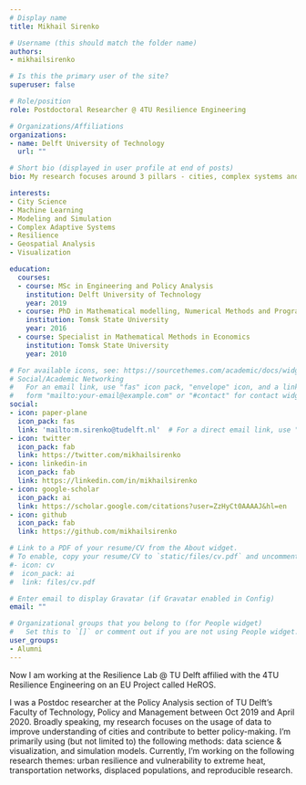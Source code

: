 ```yaml
---
# Display name
title: Mikhail Sirenko

# Username (this should match the folder name)
authors:
- mikhailsirenko

# Is this the primary user of the site?
superuser: false

# Role/position
role: Postdoctoral Researcher @ 4TU Resilience Engineering

# Organizations/Affiliations
organizations:
- name: Delft University of Technology
  url: ""

# Short bio (displayed in user profile at end of posts)
bio: My research focuses around 3 pillars - cities, complex systems and data science.

interests:
- City Science
- Machine Learning
- Modeling and Simulation
- Complex Adaptive Systems
- Resilience
- Geospatial Analysis
- Visualization

education:
  courses:
  - course: MSc in Engineering and Policy Analysis
    institution: Delft University of Technology
    year: 2019
  - course: PhD in Mathematical modelling, Numerical Methods and Program Complexes
    institution: Tomsk State University
    year: 2016
  - course: Specialist in Mathematical Methods in Economics
    institution: Tomsk State University
    year: 2010

# For available icons, see: https://sourcethemes.com/academic/docs/widgets/#icons
# Social/Academic Networking
#   For an email link, use "fas" icon pack, "envelope" icon, and a link in the
#   form "mailto:your-email@example.com" or "#contact" for contact widget.
social:
- icon: paper-plane
  icon_pack: fas
  link: 'mailto:m.sirenko@tudelft.nl'  # For a direct email link, use "mailto:test@example.org".
- icon: twitter
  icon_pack: fab
  link: https://twitter.com/mikhailsirenko
- icon: linkedin-in
  icon_pack: fab
  link: https://linkedin.com/in/mikhailsirenko
- icon: google-scholar
  icon_pack: ai
  link: https://scholar.google.com/citations?user=ZzHyCt0AAAAJ&hl=en
- icon: github
  icon_pack: fab
  link: https://github.com/mikhailsirenko

# Link to a PDF of your resume/CV from the About widget.
# To enable, copy your resume/CV to `static/files/cv.pdf` and uncomment the lines below.
#- icon: cv
#  icon_pack: ai
#  link: files/cv.pdf

# Enter email to display Gravatar (if Gravatar enabled in Config)
email: ""

# Organizational groups that you belong to (for People widget)
#   Set this to `[]` or comment out if you are not using People widget.
user_groups:
- Alumni
---
```

Now I am working at the Resilience Lab @ TU Delft affilied with the 4TU Resilience Engineering on an EU Project called HeROS.

I was a Postdoc researcher at the Policy Analysis section of TU Delft’s Faculty of Technology, Policy and Management between Oct 2019 and April 2020. Broadly speaking, my research focuses on the usage of data to improve understanding of cities and contribute to better policy-making. I’m primarily using (but not limited to) the following methods: data science & visualization, and simulation models. Currently, I’m working on the following research themes: urban resilience and vulnerability to extreme heat, transportation networks, displaced populations, and reproducible research.

